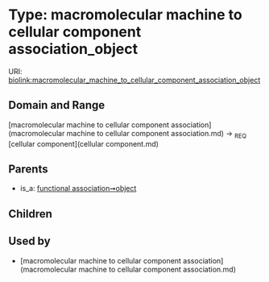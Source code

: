 
# Type: macromolecular machine to cellular component association_object




URI: [biolink:macromolecular_machine_to_cellular_component_association_object](https://w3id.org/biolink/vocab/macromolecular_machine_to_cellular_component_association_object)


## Domain and Range

[macromolecular machine to cellular component association](macromolecular machine to cellular component association.md) ->  <sub>REQ</sub> [cellular component](cellular component.md)

## Parents

 *  is_a: [functional association➞object](functional_association_object.md)

## Children


## Used by

 * [macromolecular machine to cellular component association](macromolecular machine to cellular component association.md)
